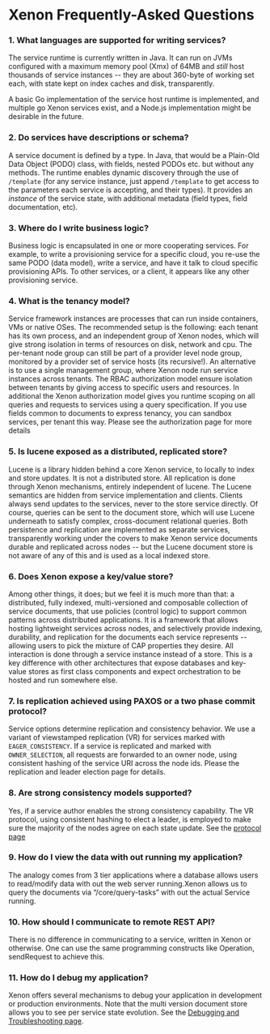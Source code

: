 # Xenon Frequently-Asked Questions

### 1. What languages are supported for writing services?

The service  runtime is currently  written in Java.  It can run  on JVMs
configured with  a maximum memory  pool (Xmx)  of 64MB and  _still_ host
thousands of service instances -- they are about 360-byte of working set
each, with state kept on index caches and disk, transparently.

A basic  Go implementation of  the service host runtime  is implemented,
and multiple go  Xenon services exist, and a  Node.js implementation might
be desirable in the future.

### 2. Do services have descriptions or schema?

A  service document  is defined  by a  type. In  Java, that  would be  a
Plain-Old Data Object  (PODO) class, with fields, nested  PODOs etc. but
without any methods.  The runtime enables dynamic  discovery through the
use of `/template` (for any service instance, just append `/template` to
get  access to  the  parameters  each service  is  accepting, and  their
types). It provides an _instance_  of the service state, with additional
metadata (field types, field documentation, etc).

### 3. Where do I write business logic?

Business logic is encapsulated in  one or more cooperating services. For
example,  to write  a provisioning  service  for a  specific cloud,  you
re-use the same PODO (data model), write  a service, and have it talk to
cloud specific  provisioning APIs.  To other services,  or a  client, it
appears like any other provisioning service. 

### 4. What is the tenancy model?

Service  framework   instances  are   processes  that  can   run  inside
containers, VMs or native OSes.  The recommended setup is the following:
each tenant has its own process,  and an independent group of Xenon nodes,
which will give strong isolation in  terms of resources on disk, network
and  cpu. The  per-tenant node  group can  still be  part of  a provider
level node  group, monitored  by a  provider set  of service  hosts (its
recursive!). An alternative  is to use a single  management group, where
Xenon node  run service instances  across tenants. The  RBAC authorization
model  ensure isolation  between tenants  by giving  access to  specific
users and resources.
In additional the Xenon authorization model gives you runtime scoping on
all queries and requests to services using a query specification. If you
use fields common to documents to express tenancy, you can sandbox services,
per tenant this way. Please see the authorization page for more details

### 5. Is lucene exposed as a distributed, replicated store?

Lucene is  a library hidden behind a core Xenon service, to locally  to index
and store  updates. It is  not a  distributed store. All  replication is
done through Xenon mechanisms, entirely  independent of lucene. The Lucene
semantics are  hidden from  service implementation and  clients. Clients
always  send  updates  to  the  services, never  to  the  store  service
directly. Of  course, queries can be  sent to the document  store, which
will use Lucene underneath to satisfy complex, cross-document relational
queries. Both  persistence and  replication are implemented  as separate
services, transparently  working under  the covers  to make  Xenon service
documents durable and replicated across nodes -- but the Lucene document
store is not aware of any of this and is used as a local indexed store.

### 6. Does Xenon expose a key/value store? 

Among other things,  it does; but we  feel it is much more  than that: a
distributed, fully indexed, multi-versioned and composable collection of
service documents, that  use policies (control logic)  to support common
patterns across distributed applications. It  is a framework that allows
hosting  lightweight  services  across nodes,  and  selectively  provide
indexing,  durability, and  replication for  the documents  each service
represents -- allowing users to pick  the mixture of CAP properties they
desire. All interaction is done through  a service instance instead of a
store. This  is a  key difference with  other architectures  that expose
databases  and key-value  stores as  first class  components and  expect
orchestration to be hosted and run somewhere else.

### 7. Is replication achieved using PAXOS or a two phase commit protocol?
 
Service options determine replication and consistency behavior.
We use  a variant  of viewstamped replication  (VR) for
services marked with `EAGER_CONSISTENCY`. If a service is replicated and
marked with `OWNER_SELECTION`,  all requests are  forwarded to an owner  node, using
consistent  hashing  of  the service  URI
across the node  ids. Please the replication and leader election page for
details.

### 8. Are strong consistency models supported?

Yes, if a service author  enables the strong consistency capability. The
VR protocol, using consistent hashing to  elect a leader, is employed to
make sure the majority of the nodes  agree on each state update. See the
[protocol page](leaderElectionAndReplicationDesignPage)

### 9. How do I view the data with out running my application?

The analogy comes from 3 tier applications where a database allows users 
to read/modify data with out the web server running.Xenon allows us to query 
the documents via “/core/query-tasks” with out the actual Service running.

### 10. How should I communicate to remote REST API?

There is no difference in communicating to a service, written in Xenon or 
otherwise. One can use the same programming constructs like Operation, 
sendRequest to achieve this.

### 11. How do I debug my application? 

Xenon offers several mechanisms to debug your application in development or 
production environments. Note that the multi version document store allows 
you to see per service state evolution. See the 
[Debugging and Troubleshooting page](dcp-Debugging-and-Troubleshooting).
